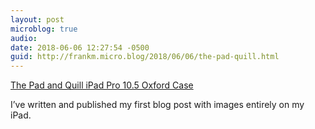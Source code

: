 ```yaml
---
layout: post
microblog: true
audio: 
date: 2018-06-06 12:27:54 -0500
guid: http://frankm.micro.blog/2018/06/06/the-pad-quill.html
---
```

[The Pad and Quill iPad Pro 10.5 Oxford Case](https://realpersonalcomputing.com/2018/06/06/the-pad-quill-ipad-pro-105-oxford-case/)

I’ve written and published my first blog post with images entirely on my iPad. 
